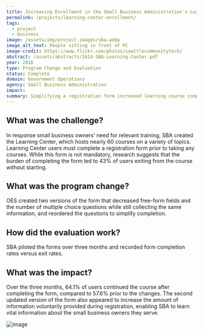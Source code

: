 ```yaml
---
title: Increasing Enrollment in the Small Business Administration's Learning Center
permalink: /projects/learning-center-enrollment/
tags: 
  - project
  - business
image: /assets/img/project-images/sba.webp
image_alt_text: People sitting in front of PC
image-credit: https://www.flickr.com/photos/seattlecommunitytech/
abstract: /assets/abstracts/1614-SBA-Learning-Center.pdf
year: 2016
type: Program Change and Evaluation
status: Complete
domain: Government Operations
agency: Small Business Administration
impact:
summary: Simplifying a registration form increased learning course completion and data collection.
---
```

## What was the challenge?

In response small business owners’ need for relevant training, SBA created the Learning Center, which hosts nearly 60 courses on a variety of topics. Learning Center users must complete a registration form prior to taking any courses. While this form is not mandatory, research suggests that the burden of completing the form led to 43% of users exiting from the course without starting.

## What was the program change?

OES created two versions of the form that decreased free-form fields and the number of multiple choice questions while still collecting the same information, and reordered the questions to simplify completion.

## How did the evaluation work?

SBA piloted the forms over three months and recorded form completion rates versus exit rates.

## What was the impact?

Over the three months, 64.1% of users continued the course after completing the form, compared to 57.6% prior to the changes. The second updated version of the form also appeared to increase the amount of information voluntarily provided during registration, enabling SBA to learn vital information about the small business owners they serve.

![image]({{site.baseurl}}/assets/img/project-images/1614-graph.webp)

